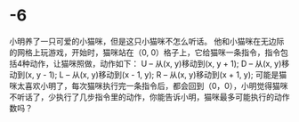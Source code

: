 # -6
小明养了一只可爱的小猫咪，但是这只小猫咪不怎么听话。   他和小猫咪在无边际的网格上玩游戏，开始时，猫咪站在（0, 0）格子上，它给猫咪一条指令，指令包括4种动作，让猫咪照做，动作如下：   U – 从(x, y)移动到(x, y + 1);   D – 从(x, y)移动到(x, y - 1);   L – 从(x, y)移动到(x - 1, y);   R – 从(x, y)移动到(x + 1, y); 可能是猫咪太喜欢小明了，每次猫咪执行完一条指令后，都会回到（0，0），小明觉得猫咪不听话了，少执行了几步指令里的动作，你能告诉小明，猫咪最多可能执行的动作数吗？
